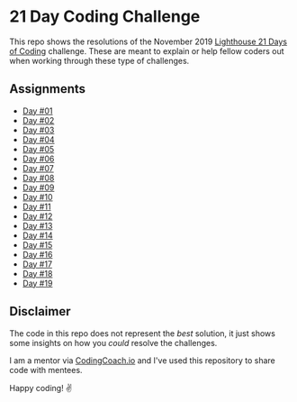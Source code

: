 # 21 Day Coding Challenge

This repo shows the resolutions of the November 2019 [Lighthouse 21 Days of Coding](https://coding-challenge.lighthouselabs.ca/) challenge. These are meant to explain or help fellow coders out when working through these type of challenges.

## Assignments

- [Day #01](assignment-01.md)
- [Day #02](assignment-02.md)
- [Day #03](assignment-03.md)
- [Day #04](assignment-04.md)
- [Day #05](assignment-05.md)
- [Day #06](assignment-06.md)
- [Day #07](assignment-07.md)
- [Day #08](assignment-08.md)
- [Day #09](assignment-09.md)
- [Day #10](assignment-10.md)
- [Day #11](assignment-11.md)
- [Day #12](assignment-12.md)
- [Day #13](assignment-13.md)
- [Day #14](assignment-14.md)
- [Day #15](assignment-15.md)
- [Day #16](assignment-16.md)
- [Day #17](assignment-17.md)
- [Day #18](assignment-18.md)
- [Day #19](assignment-19.md)

## Disclaimer

The code in this repo does not represent the _best_ solution, it just shows some insights on how you _could_ resolve the challenges.

I am a mentor via [CodingCoach.io](https://codingcoach.io/) and I've used this repository to share code with mentees.

Happy coding! ✌️
